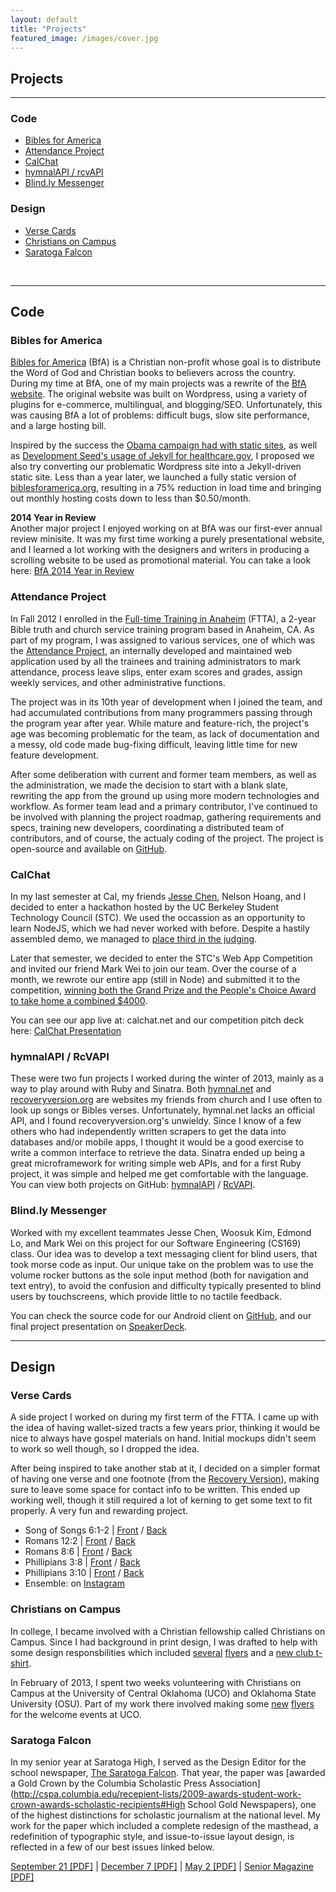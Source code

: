 ```yaml
---
layout: default
title: "Projects"
featured_image: /images/cover.jpg
---
```


## Projects
---

### Code

* [Bibles for America](#bfa)
* [Attendance Project](#attendanceproject)
* [CalChat](#calchat)
* [hymnalAPI / rcvAPI](#apis)
* [Blind.ly Messenger](#blindly)

### Design

* [Verse Cards](#versecards)
* [Christians on Campus](#coc)
* [Saratoga Falcon](#falcon)
  
<br>

---

## Code

<span id="bfa"></span>
### Bibles for America

[Bibles for America](bfa.org) (BfA) is a Christian non-profit whose goal is to distribute the Word of God and Christian books to believers across the country. During my time at BfA, one of my main projects was a rewrite of the [BfA website](http://biblesforamerica.org). The original website was built on Wordpress, using a variety of plugins for e-commerce, multilingual, and blogging/SEO. Unfortunately, this was causing BfA a lot of problems: difficult bugs, slow site performance, and a large hosting bill. 

Inspired by the success the [Obama campaign had with static sites](http://kylerush.net/blog/meet-the-obama-campaigns-250-million-fundraising-platform/), as well as [Development Seed's usage of Jekyll for healthcare.gov](http://www.theatlantic.com/technology/archive/2013/06/healthcaregov-code-developed-by-the-people-and-for-the-people-released-back-to-the-people/277295/), I proposed we also try converting our problematic Wordpress site into a Jekyll-driven static site. Less than a year later, we launched a fully static version of [biblesforamerica.org](http://bfa.org), resulting in a 75% reduction in load time and bringing out monthly hosting costs down to less than $0.50/month.

**2014 Year in Review**  
Another major project I enjoyed working on at BfA was our first-ever annual review minisite. It was my first time working a purely presentational website, and I learned a lot working with the designers and writers in producing a scrolling website to be used as promotional material. You can take a look here: [BfA 2014 Year in Review](http://bfa.org/2014)


<span id="attendanceproject"></span>
### Attendance Project

In Fall 2012 I enrolled in the [Full-time Training in Anaheim](http://ftta.org) (FTTA), a 2-year Bible truth and church service training program based in Anaheim, CA. As part of my program, I was assigned to various services, one of which was the [Attendance Project](https://github.com/attendanceproject/djattendance), an internally developed and maintained web application used by all the trainees and training administrators to mark attendance, process leave slips, enter exam scores and grades, assign weekly services, and other administrative functions.

The project was in its 10th year of development when I joined the team, and had accumulated contributions from many programmers passing through the program year after year. While mature and feature-rich, the project's age was becoming problematic for the team, as lack of documentation and a messy, old code made bug-fixing difficult, leaving little time for new feature development. 

After some deliberation with current and former team members, as well as the administration, we made the decision to start with a blank slate, rewriting the app from the ground up using more modern technologies and workflow. As former team lead and a primary contributor, I've continued to be involved with planning the project roadmap, gathering requirements and specs, training new developers, coordinating a distributed team of contributors, and of course, the actualy coding of the project. The project is open-source and available on [GitHub](https://github.com/attendanceproject/djattendance).

<span id="calchat"></span>
### CalChat

In my last semester at Cal, my friends [Jesse Chen](http://jessechen.net), Nelson Hoang, and I decided to enter a hackathon hosted by the UC Berkeley Student Technology Council (STC). We used the occassion as an opportunity to learn NodeJS, which we had never worked with before. Despite a hastily assembled demo, we managed to [place third in the judging](http://stc.berkeley.edu/competitions/code-4-cal/2011-2012).

Later that semester, we decided to enter the STC's Web App Competition and invited our friend Mark Wei to join our team. Over the course of a month, we rewrote our entire app (still in Node) and submitted it to the competition, [winning both the Grand Prize and the People's Choice Award to take home a combined $4000](http://stc.berkeley.edu/competitions/web-app-competition/2011-2012). 

You can see our app live at: calchat.net and our competition pitch deck here: [CalChat Presentation](https://speakerdeck.com/ricefield/calchat)

<span id="apis"></span>
### hymnalAPI / RcVAPI

These were two fun projects I worked during the winter of 2013, mainly as a way to play around with Ruby and Sinatra. Both [hymnal.net](http://hymnal.net) and [recoveryversion.org](http://online.recoveryversion.org) are websites my friends from church and I use often to look up songs or Bibles verses. Unfortunately, hymnal.net lacks an official API, and I found recoveryversion.org's unwieldy. Since I know of a few others who had independently written scrapers to get the data into databases and/or mobile apps, I thought it would be a good exercise to write a common interface to retrieve the data. Sinatra ended up being a great microframework for writing simple web APIs, and for a first Ruby project, it was simple and helped me get comfortable with the language. You can view both projects on GitHub: [hymnalAPI](https://github.com/ricefield/hymnalAPI) / [RcVAPI](https://github.com/ricefield/RcVAPI).

<span id="blindly"></span>
### Blind.ly Messenger

Worked with my excellent teammates Jesse Chen, Woosuk Kim, Edmond Lo, and Mark Wei on this project for our Software Engineering (CS169) class. Our idea was to develop a text messaging client for blind users, that took morse code as input. Our unique take on the problem was to use the volume rocker buttons as the sole input method (both for navigation and text entry), to avoid the confusion and difficulty typically presented to blind users by touchscreens, which provide little to no tactile feedback.

You can check the source code for our Android client on [GitHub](https://github.com/pingpongboss/Blind.ly-Messenger), and our final project presentation on [SpeakerDeck](https://speakerdeck.com/ricefield/blindly-messenger).

---

## Design

<span id="versecards"></span>
### Verse Cards

A side project I worked on during my first term of the FTTA. I came up with the idea of having wallet-sized tracts a few years prior, thinking it would be nice to always have gospel materials on hand. Initial mockups didn't seem to work so well though, so I dropped the idea.

After being inspired to take another stab at it, I decided on a simpler format of having one verse and one footnote (from the [Recovery Version](http://recoveryversion.org)), making sure to leave some space for contact info to be written. This ended up working well, though it still required a lot of kerning to get some text to fit properly. A very fun and rewarding project. 

* Song of Songs 6:1-2 | [Front](tracts/SS61-2front.pdf) / [Back](tracts/SS61-2back.pdf)
* Romans 12:2 | [Front](tracts/Rom122front.pdf) / [Back](tracts/Rom122back.pdf)
* Romans 8:6 | [Front](tracts/Rom86front.pdf) / [Back](tracts/Rom86back.pdf)
* Phillipians 3:8 | [Front](tracts/Phil38front.pdf) / [Back](tracts/Phil38back.pdf)
* Phillipians 3:10 | [Front](tracts/Phil310front.pdf) / [Back](Phil310back.pdf)
* Ensemble: on [Instagram](https://instagram.com/p/UM2_tEmzNS/?taken-by=ricefield) 

<span id="coc"></span>
### Christians on Campus

In college, I became involved with a Christian fellowship called Christians on Campus. Since I had background in print design, I was drafted to help with some design responsbilities which included [several](coc/flyers/2010welcomemtghandout.jpg) [flyers](coc/flyers/2011celebrationmtg.pdf) and a [new club t-shirt](coc/tshirt/final.jpg).

In February of 2013, I spent two weeks volunteering with Christians on Campus at the University of Central Oklahoma (UCO) and Oklahoma State University (OSU). Part of my work there involved making some [new](coc/UCO/info.pdf) [flyers](coc/UCO/signup.pdf) for the welcome events at UCO.

<span id="falcon"></span>
### Saratoga Falcon

In my senior year at Saratoga High, I served as the Design Editor for the school newspaper, [The Saratoga Falcon](http://saratogafalcon.org/). That year, the paper was [awarded a Gold Crown by the Columbia Scholastic Press Association](http://cspa.columbia.edu/recepient-lists/2009-awards-student-work-crown-awards-scholastic-recipients#High School Gold Newspapers), one of the highest distinctions for scholastic journalism at the national level. My work for the paper which included a complete redesign of the masthead, a redefinition of typographic style, and issue-to-issue layout design, is reflected in a few of our best issues linked below.

[September 21 [PDF]](falcon/sept21issue.pdf)  |  [December 7 [PDF]](/falcon/dec7issue.pdf)  |  [May 2 [PDF]](falcon/may2issue.pdf)  |  [Senior Magazine [PDF]](falcon/seniormag.pdf)  
